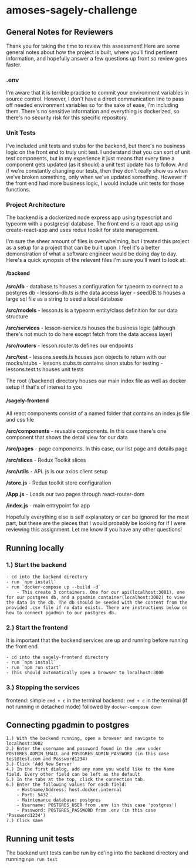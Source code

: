 # amoses-sagely-challenge

## General Notes for Reviewers

Thank you for taking the time to review this assessment! Here are some general notes about how the project is built, where you'll find pertinent information, and hopefully answer a few questions up front so review goes faster.

### .env

I'm aware that it is terrible practice to commit your environment variables in source control. However, I don't have a direct communication line to pass off needed environment variables so for the sake of ease, I'm including them. There's no sensitive information and everything is dockerized, so there's no security risk for this specific repository.

### Unit Tests

I've included unit tests and stubs for the backend, but there's no business logic on the front end to truly unit test. I understand that you can sort of unit test components, but in my experience it just means that every time a component gets updated (as it should) a unit test update has to follow. And if we're constantly changing our tests, then they don't really show us when we've broken something, only when we've updated something. However if the front end had more business logic, I would include unit tests for those functions.

### Project Architecture

The backend is a dockerized node express app using typescript and typeorm with a postgresql database.
The front end is a react app using create-react-app and uses redux toolkit for state management.

I'm sure the sheer amount of files is overwhelming, but I treated this project as a setup for a project that can be built upon. I feel it's a better demonstration of what a software engineer would be doing day to day. Here's a quick synopsis of the relevent files I'm sure you'll want to look at:

#### /backend

**/src/db** - database.ts houses a configuration for typeorm to connect to a postgres db - lessons-db.ts is the data access layer - seedDB.ts houses a large sql file as a string to seed a local database

**/src/models** - lesson.ts is a typeorm entity/class definition for our data structure

**/src/services** - lesson-service.ts houses the business logic (although there's not much to do here except fetch from the data access layer)

**/src/routers** - lesson.router.ts defines our endpoints

**/src/test** - lessons.seeds.ts houses json objects to return with our mocks/stubs - lessons.stubs.ts contains sinon stubs for testing - lessons.test.ts houses unit tests

The root (/backend) directory houses our main index file as well as docker setup if that's of interest to you

#### /sagely-frontend

All react components consist of a named folder that contains an index.js file and css file

**/src/components** - reusable components. In this case there's one component that shows the detail view for our data

**/src/pages** - page components. In this case, our list page and details page

**/src/slices** - Redux Toolkit slices

**/src/utils** - API. js is our axios client setup

**/store.js** - Redux toolkit store configuration

**/App.js** - Loads our two pages through react-router-dom

**/index.js** - main entrypoint for app

Hopefully everything else is self explanatory or can be ignored for the most part, but these are the pieces that I would probably be looking for if I were reviewing this assignment. Let me know if you have any other questions!

## Running locally

### 1.) Start the backend

    - cd into the backend directory
    - run `npm install`
    - run `docker-compose up --build -d`
        - This create 3 containers. One for our api(localhost:3001), one for our postgres db, and a pgadmin container(localhost:3002) to view the data in the db. The db should be seeded with the content from the provided .csv file if no data exists. There are instructions below on how to connect pgadmin to our postgres db.

### 2.) Start the frontend

It is important that the backend services are up and running before running the front end.

    - cd into the sagely-frontend directory
    - run `npm install`
    - run `npm run start`
    - This should automatically open a browser to localhost:3000

### 3.) Stopping the services

frontend: simple `cmd + c` in the terminal
backend: `cmd + c` in the terminal (if not running in detached mode) followed by `docker-compose down`

## Connecting pgadmin to postgres

    1.) With the backend running, open a browser and navigate to localhost:3002
    2.) Enter the username and password found in the .env under POSTGRES_ADMIN_EMAIL and POSTGRES_ADMIN_PASSWORD (in this case test@test.com and Password1234)
    3.) Click 'Add New Server'
    4.) In the first dialog, add any name you would like to the Name field. Every other field can be left as the default
    5.) In the tabs at the top, click the connection tab.
    6.) Enter the following values for each field:
        - Hostname/Address: host.docker.internal
        - Port: 5432
        - Maintenance database: postgres
        - Username: POSTGRES_USER from .env (in this case 'postgres')
        - Password: POSTGRES_PASSWORD from .env (in this case 'Password1234')
    7.) Click save

## Running unit tests

The backend unit tests can be run by cd'ing into the backend directory and running `npm run test`
